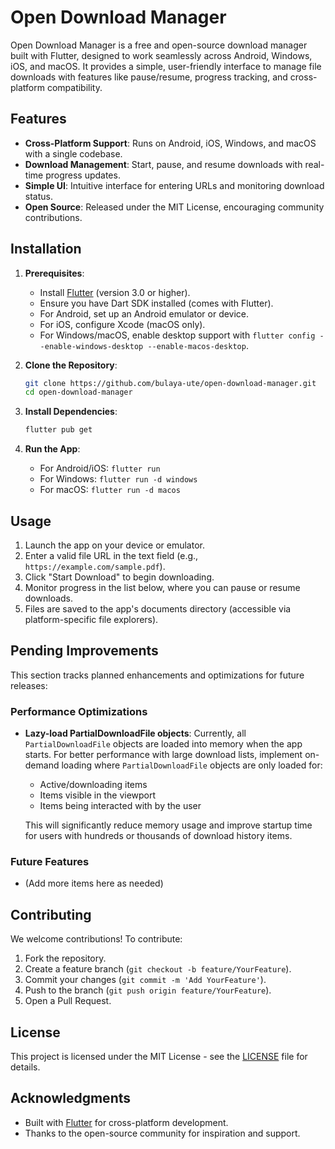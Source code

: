 # Open Download Manager

Open Download Manager is a free and open-source download manager built with Flutter, designed to work seamlessly across Android, Windows, iOS, and macOS. It provides a simple, user-friendly interface to manage file downloads with features like pause/resume, progress tracking, and cross-platform compatibility.

## Features

- **Cross-Platform Support**: Runs on Android, iOS, Windows, and macOS with a single codebase.
- **Download Management**: Start, pause, and resume downloads with real-time progress updates.
- **Simple UI**: Intuitive interface for entering URLs and monitoring download status.
- **Open Source**: Released under the MIT License, encouraging community contributions.

## Installation

1. **Prerequisites**:
   - Install [Flutter](https://flutter.dev/docs/get-started/install) (version 3.0 or higher).
   - Ensure you have Dart SDK installed (comes with Flutter).
   - For Android, set up an Android emulator or device.
   - For iOS, configure Xcode (macOS only).
   - For Windows/macOS, enable desktop support with `flutter config --enable-windows-desktop --enable-macos-desktop`.

2. **Clone the Repository**:
   ```bash
   git clone https://github.com/bulaya-ute/open-download-manager.git
   cd open-download-manager
   ```

3. **Install Dependencies**:
   ```bash
   flutter pub get
   ```

4. **Run the App**:
   - For Android/iOS: `flutter run`
   - For Windows: `flutter run -d windows`
   - For macOS: `flutter run -d macos`

## Usage

1. Launch the app on your device or emulator.
2. Enter a valid file URL in the text field (e.g., `https://example.com/sample.pdf`).
3. Click "Start Download" to begin downloading.
4. Monitor progress in the list below, where you can pause or resume downloads.
5. Files are saved to the app's documents directory (accessible via platform-specific file explorers).

## Pending Improvements

This section tracks planned enhancements and optimizations for future releases:

### Performance Optimizations
- **Lazy-load PartialDownloadFile objects**: Currently, all `PartialDownloadFile` objects are loaded into memory when the app starts. For better performance with large download lists, implement on-demand loading where `PartialDownloadFile` objects are only loaded for:
  - Active/downloading items
  - Items visible in the viewport
  - Items being interacted with by the user
  
  This will significantly reduce memory usage and improve startup time for users with hundreds or thousands of download history items.

### Future Features
- (Add more items here as needed)

## Contributing

We welcome contributions! To contribute:

1. Fork the repository.
2. Create a feature branch (`git checkout -b feature/YourFeature`).
3. Commit your changes (`git commit -m 'Add YourFeature'`).
4. Push to the branch (`git push origin feature/YourFeature`).
5. Open a Pull Request.

## License

This project is licensed under the MIT License - see the [LICENSE](LICENSE) file for details.

## Acknowledgments

- Built with [Flutter](https://flutter.dev/) for cross-platform development.
- Thanks to the open-source community for inspiration and support.
